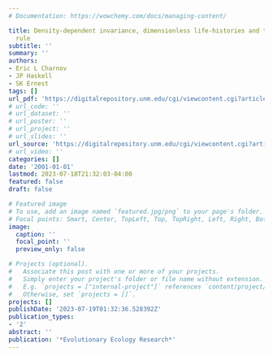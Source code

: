 ```yaml
---
# Documentation: https://wowchemy.com/docs/managing-content/

title: Density-dependent invariance, dimensionless life-histories and the energy-equivalence
  rule
subtitle: ''
summary: ''
authors:
- Eric L Charnov
- JP Haskell
- SK Ernest
tags: []
url_pdf: 'https://digitalrepository.unm.edu/cgi/viewcontent.cgi?article=1050&context=biol_fsp'
# url_code: ''
# url_dataset: ''
# url_poster: ''
# url_project: ''
# url_slides: ''
url_source: 'https://digitalrepository.unm.edu/cgi/viewcontent.cgi?article=1050&context=biol_fsp'
# url_video: ''
categories: []
date: '2001-01-01'
lastmod: 2023-07-18T21:32:03-04:00
featured: false
draft: false

# Featured image
# To use, add an image named `featured.jpg/png` to your page's folder.
# Focal points: Smart, Center, TopLeft, Top, TopRight, Left, Right, BottomLeft, Bottom, BottomRight.
image:
  caption: ''
  focal_point: ''
  preview_only: false

# Projects (optional).
#   Associate this post with one or more of your projects.
#   Simply enter your project's folder or file name without extension.
#   E.g. `projects = ["internal-project"]` references `content/project/deep-learning/index.md`.
#   Otherwise, set `projects = []`.
projects: []
publishDate: '2023-07-19T01:32:36.528392Z'
publication_types:
- '2'
abstract: ''
publication: '*Evolutionary Ecology Research*'
---
```

